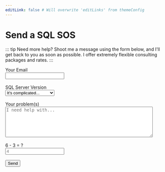 ```yaml
---
editLink: false # Will overwrite 'editLinks' from themeConfig
---
```


# Send a SQL SOS

::: tip Need more help?
Shoot me a message using the form below, and I'll get back to you as soon as possible. I offer extremely flexible consulting packages and rates.
::: 

<form action="https://send.pageclip.co/4VbMDoV02C8aN7vFEjebO1Wbwrl0wRny/Contact" class="pageclip-form" method="post">
		<div class="form-group">
			<label>Your Email</label>
			<br />
			<input required type="email" name="email" placeholder="" />
		</div>
		<br />
		<div class="form-group">
			<label>SQL Server Version</label>
			<br />
			<select name="version" required="">
				<option value="complicated">It's complicated...</option>
				<option value="2008">SQL Server 2008 / R2</option>
				<option value="2012">SQL Server 2012</option>
				<option value="2014">SQL Server 2014</option>
				<option value="2016">SQL Server 2016</option>
				<option value="2017">SQL Server 2017</option>
				<option value="2019">SQL Server 2019</option>
				<option value="Azure">Azure SQL</option>
				<option value="Azure">SQL Server RDS</option>
			</select>
		</div>
		<br />
		<div class="form-group">
			<label>Your problem(s)</label>
			<br />
			<textarea name="problem" required minlength="10" cols="55" rows="6" placeholder="I need help with..."></textarea>
		</div>
		<br />
		<div class="form-group">
			<label>6 - 3 = ?</label>
			<br />
			<input type="text" id="human" name="human" placeholder="4" required minlength="1" pattern="3">
		</div>
	  <br />
	  <button type="submit" class="pageclip-form__submit--dark-loader">
		<span>Send</span>
	  </button>
	</form>

<ClientOnly>
<userway-component/>
</clientOnly>
